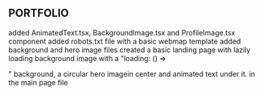 ## PORTFOLIO

added AnimatedText.tsx, BackgroundImage.tsx and ProfileImage.tsx component
added robots.txt file with a basic webmap template
added background and hero image files
created a basic landing page with lazily loading background image with a "loading: () => <div className="absolute inset-0 bg-gray-900" />" background, a circular hero imagein center and animated text under it. in the main page file
